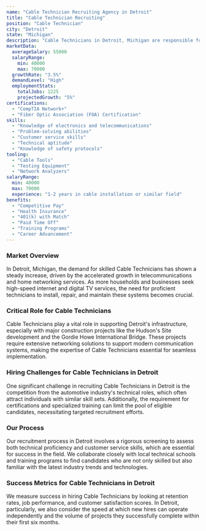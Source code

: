 ```yaml
---
name: "Cable Technician Recruiting Agency in Detroit"
title: "Cable Technician Recruiting"
position: "Cable Technician"
city: "Detroit"
state: "Michigan"
description: "Cable Technicians in Detroit, Michigan are responsible for installing, maintaining, and repairing cable systems, including high-speed internet and other telecommunications services."
marketData:
  averageSalary: 55000
  salaryRange:
    min: 40000
    max: 70000
  growthRate: "3.5%"
  demandLevel: "High"
  employmentStats:
    totalJobs: 1225
    projectedGrowth: "5%"
certifications:
  - "CompTIA Network+"
  - "Fiber Optic Association (FOA) Certification"
skills:
  - "Knowledge of electronics and telecommunications"
  - "Problem-solving abilities"
  - "Customer service skills"
  - "Technical aptitude"
  - "Knowledge of safety protocols"
tooling:
  - "Cable Tools"
  - "Testing Equipment"
  - "Network Analyzers"
salaryRange:
  min: 40000
  max: 70000
  experience: "1-2 years in cable installation or similar field"
benefits:
  - "Competitive Pay"
  - "Health Insurance"
  - "401(k) with Match"
  - "Paid Time Off"
  - "Training Programs"
  - "Career Advancement"
---
```


### Market Overview
In Detroit, Michigan, the demand for skilled Cable Technicians has shown a steady increase, driven by the accelerated growth in telecommunications and home networking services. As more households and businesses seek high-speed internet and digital TV services, the need for proficient technicians to install, repair, and maintain these systems becomes crucial.

### Critical Role for Cable Technicians
Cable Technicians play a vital role in supporting Detroit's infrastructure, especially with major construction projects like the Hudson's Site development and the Gordie Howe International Bridge. These projects require extensive networking solutions to support modern communication systems, making the expertise of Cable Technicians essential for seamless implementation.

### Hiring Challenges for Cable Technicians in Detroit
One significant challenge in recruiting Cable Technicians in Detroit is the competition from the automotive industry's technical roles, which often attract individuals with similar skill sets. Additionally, the requirement for certifications and specialized training can limit the pool of eligible candidates, necessitating targeted recruitment efforts.

### Our Process
Our recruitment process in Detroit involves a rigorous screening to assess both technical proficiency and customer service skills, which are essential for success in the field. We collaborate closely with local technical schools and training programs to find candidates who are not only skilled but also familiar with the latest industry trends and technologies.

### Success Metrics for Cable Technicians in Detroit
We measure success in hiring Cable Technicians by looking at retention rates, job performance, and customer satisfaction scores. In Detroit, particularly, we also consider the speed at which new hires can operate independently and the volume of projects they successfully complete within their first six months.